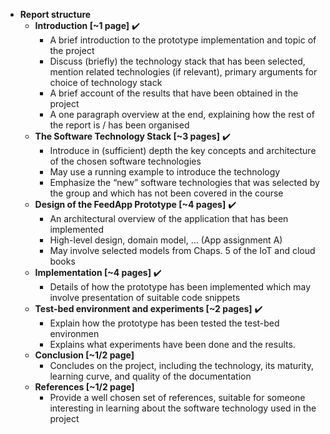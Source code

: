 * **Report structure**
  * **Introduction [~1 page]** :heavy_check_mark:
    * A brief introduction to the prototype implementation and topic of the project
    * Discuss (briefly) the technology stack that has been selected, mention related technologies (if relevant), primary arguments for choice of technology stack
    * A brief account of the results that have been obtained in the project
    * A one paragraph overview at the end, explaining how the rest of the report is / has been organised
  * **The Software Technology Stack [~3 pages]** :heavy_check_mark:
    * Introduce in (sufficient) depth the key concepts and architecture of the chosen software technologies
    * May use a running example to introduce the technology
    * Emphasize the “new” software technologies that was selected by the group and which has not been covered in the course
  * **Design of the FeedApp Prototype [~4 pages]** :heavy_check_mark:
    * An architectural overview of the application that has been implemented
    * High-level design, domain model, ... (App assignment A)
    * May involve selected models from Chaps. 5 of the IoT and cloud books
  * **Implementation [~4 pages]** :heavy_check_mark:
    * Details of how the prototype has been implemented which may involve presentation of suitable code snippets
  * **Test-bed environment and experiments [~2 pages]** :heavy_check_mark:
    * Explain how the prototype has been tested the test-bed environmen
    * Explains what experiments have been done and the results.
  * **Conclusion [~1/2 page]**
    * Concludes on the project, including the technology, its maturity, learning curve, and quality of the documentation
  * **References [~1/2 page]**
    * Provide a well chosen set of references, suitable for someone interesting in learning about the software technology used in the project
